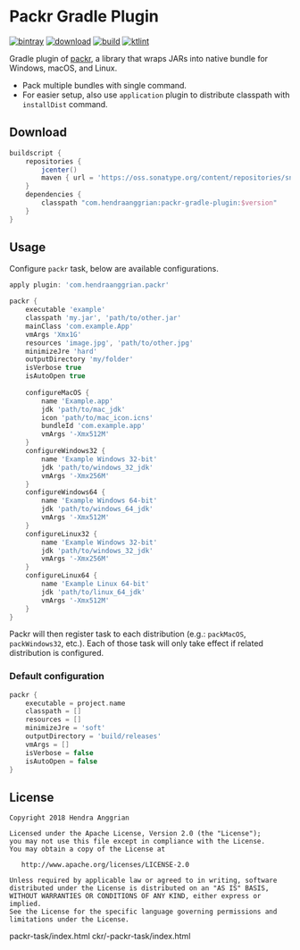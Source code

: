 Packr Gradle Plugin
===================
[![bintray](https://img.shields.io/badge/bintray-maven-brightgreen.svg)](https://bintray.com/hendraanggrian/maven)
[![download](https://api.bintray.com/packages/hendraanggrian/maven/packr-gradle-plugin/images/download.svg)](https://bintray.com/hendraanggrian/maven/packr-gradle-plugin/_latestVersion)
[![build](https://travis-ci.com/hendraanggrian/packr-gradle-plugin.svg)](https://travis-ci.com/hendraanggrian/packr-gradle-plugin)
[![ktlint](https://img.shields.io/badge/code%20style-%E2%9D%A4-FF4081.svg)](https://ktlint.github.io/)

Gradle plugin of [packr], a library that wraps JARs into native bundle for Windows, macOS, and Linux.
* Pack multiple bundles with single command.
* For easier setup, also use `application` plugin to distribute classpath with `installDist` command.

Download
--------
```gradle
buildscript {
    repositories {
        jcenter()
        maven { url = 'https://oss.sonatype.org/content/repositories/snapshots/' }
    }
    dependencies {
        classpath "com.hendraanggrian:packr-gradle-plugin:$version"
    }
}
```

Usage
-----
Configure `packr` task, below are available configurations.

```gradle
apply plugin: 'com.hendraanggrian.packr'

packr {
    executable 'example'
    classpath 'my.jar', 'path/to/other.jar'
    mainClass 'com.example.App'
    vmArgs 'Xmx1G'
    resources 'image.jpg', 'path/to/other.jpg'
    minimizeJre 'hard'
    outputDirectory 'my/folder'   
    isVerbose true
    isAutoOpen true
    
    configureMacOS {
        name 'Example.app'
        jdk 'path/to/mac_jdk'
        icon 'path/to/mac_icon.icns'
        bundleId 'com.example.app'
        vmArgs '-Xmx512M'
    }
    configureWindows32 {
        name 'Example Windows 32-bit'
        jdk 'path/to/windows_32_jdk'
        vmArgs '-Xmx256M'
    }
    configureWindows64 {
        name 'Example Windows 64-bit'
        jdk 'path/to/windows_64_jdk'
        vmArgs '-Xmx512M'
    }
    configureLinux32 {
        name 'Example Windows 32-bit'
        jdk 'path/to/windows_32_jdk'
        vmArgs '-Xmx256M'
    }
    configureLinux64 {
        name 'Example Linux 64-bit'
        jdk 'path/to/linux_64_jdk'
        vmArgs '-Xmx512M'
    }
}
```

Packr will then register task to each distribution (e.g.: `packMacOS`, `packWindows32`, etc.).
Each of those task will only take effect if related distribution is configured.

### Default configuration

```gradle
packr {
    executable = project.name
    classpath = []
    resources = []
    minimizeJre = 'soft'
    outputDirectory = 'build/releases'
    vmArgs = []
    isVerbose = false
    isAutoOpen = false
}
```

License
-------
    Copyright 2018 Hendra Anggrian

    Licensed under the Apache License, Version 2.0 (the "License");
    you may not use this file except in compliance with the License.
    You may obtain a copy of the License at

       http://www.apache.org/licenses/LICENSE-2.0

    Unless required by applicable law or agreed to in writing, software
    distributed under the License is distributed on an "AS IS" BASIS,
    WITHOUT WARRANTIES OR CONDITIONS OF ANY KIND, either express or implied.
    See the License for the specific language governing permissions and
    limitations under the License.
    
[packr]: https://github.com/libgdx/packr
[PackrTask]: https://hendraanggrian.github.io/packr-plugin/packr/com.hendraanggrian.packr/-packr-task/index.html

packr-task/index.html
ckr/-packr-task/index.html
